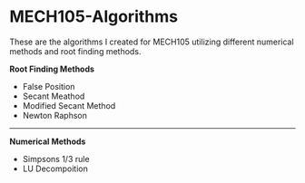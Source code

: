 # MECH105-Algorithms
These are the algorithms I created for MECH105 utilizing different numerical methods and root finding methods.


**Root Finding Methods**
- False Position
- Secant Meathod
- Modified Secant Method
- Newton Raphson

---

**Numerical Methods**
- Simpsons 1/3 rule
- LU Decompoition
